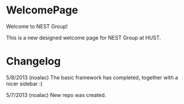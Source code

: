 WelcomePage
===========

Welcome to NEST Group!

This is a new designed welcome page for NEST Group at HUST.

Changelog
===========
5/8/2013 (noalac) 
The basic framework has completed, together with a nicer sidebar :)

5/7/2013 (noalac) 
New repo was created.
